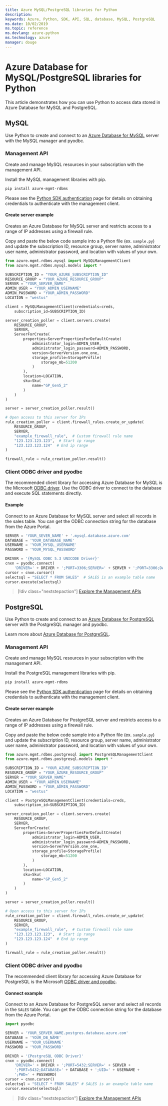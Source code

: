 ```yaml
---
title: Azure MySQL/PostgreSQL libraries for Python
description: 
keywords: Azure, Python, SDK, API, SQL, database, MySQL, PostgreSQL
ms.date: 10/02/2019
ms.topic: reference
ms.devlang: azure-python
ms.technology: azure
manager: douge
---
```

# Azure Database for MySQL/PostgreSQL libraries for Python

This article demonstrates how you can use Python to access data stored in Azure Database for MySQL and PostgreSQL.

## MySQL

Use Python to create and connect to an [Azure Database for MySQL](/azure/mysql/overview) server with the MySQL manager and pyodbc.

### Management API

Create and manage MySQL resources in your subscription with the management API.

Install the MySQL management libraries with pip.
```bash
pip install azure-mgmt-rdbms
```

Please see the [Python SDK authentication](https://docs.microsoft.com/python/azure/python-sdk-azure-authenticate) page for details on obtaining credentials to authenticate with the management client.

#### Create server example

Creates an Azure Database for MySQL server and restricts access to a range of IP addresses using a firewall rule.

Copy and paste the below code sample into a Python file (ex. `sample.py`) and update the subscription ID, resource group, server name, administrator user name, administrator password, and location with values of your own.

```python
from azure.mgmt.rdbms.mysql import MySQLManagementClient
from azure.mgmt.rdbms.mysql.models import *

SUBSCRIPTION_ID = "YOUR_AZURE_SUBSCRIPTION_ID"
RESOURCE_GROUP = "YOUR_AZURE_RESOURCE_GROUP"
SERVER = "YOUR_SERVER_NAME"
ADMIN_USER = "YOUR_ADMIN_USERNAME"
ADMIN_PASSWORD = "YOUR_ADMIN_PASSWORD"
LOCATION = "westus"

client = MySQLManagementClient(credentials=creds,
    subscription_id=SUBSCRIPTION_ID)

server_creation_poller = client.servers.create(
    RESOURCE_GROUP,
    SERVER,
    ServerForCreate(
        properties=ServerPropertiesForDefaultCreate(
            administrator_login=ADMIN_USER,
            administrator_login_password=ADMIN_PASSWORD,
            version=ServerVersion.one_one,
            storage_profile=StorageProfile(
                storage_mb=51200
            )
        ),
        location=LOCATION,
        sku=Sku(
            name="GP_Gen5_2"
        )
    )
)

server = server_creation_poller.result()

# Open access to this server for IPs
rule_creation_poller = client.firewall_rules.create_or_update(
    RESOURCE_GROUP,
    SERVER,
    "example_firewall_rule",  # Custom firewall rule name
    "123.123.123.123",  # Start ip range
    "123.123.123.124"  # End ip range
)

firewall_rule = rule_creation_poller.result()
```

### Client ODBC driver and pyodbc

The recommended client library for accessing Azure Database for MySQL is the Microsoft [ODBC driver](/azure/sql-database/sql-database-connect-query-python#prerequisites). Use the ODBC driver to connect to the database and execute SQL statements directly.

#### Example

Connect to an Azure Database for MySQL server and select all records in the sales table. You can get the ODBC connection string for the database from the Azure Portal.

```python
SERVER = 'YOUR_SEVER_NAME' + '.mysql.database.azure.com'
DATABASE = 'YOUR_DATABASE_NAME'
USERNAME = 'YOUR_MYSQL_USERNAME'
PASSWORD = 'YOUR_MYSQL_PASSWORD'

DRIVER = '{MySQL ODBC 5.3 UNICODE Driver}'
cnxn = pyodbc.connect(
    'DRIVER=' + DRIVER + ';PORT=3306;SERVER=' + SERVER + ';PORT=3306;DATABASE=' + DATABASE + ';UID=' + USERNAME + ';PWD=' + PASSWORD)
cursor = cnxn.cursor()
selectsql = "SELECT * FROM SALES"  # SALES is an example table name
cursor.execute(selectsql)
```

> [!div class="nextstepaction"]
> [Explore the Management APIs](/python/api/overview/azure/postgresql/mysql/management)

## PostgreSQL

Use Python to create and connect to an [Azure Database for PostgreSQL](/azure/postgresql/overview) server with the PostgreSQL manager and pyodbc.

Learn more about [Azure Database for PostgreSQL](https://docs.microsoft.com/azure/postgresql/).

### Management API
Create and manage MySQL resources in your subscription with the management API.

Install the PostgreSQL management libraries with pip.
```bash
pip install azure-mgmt-rdbms
```

Please see the [Python SDK authentication](https://docs.microsoft.com/python/azure/python-sdk-azure-authenticate) page for details on obtaining credentials to authenticate with the management client.

#### Create server example

Creates an Azure Database for PostgreSQL server and restricts access to a range of IP addresses using a firewall rule.

Copy and paste the below code sample into a Python file (ex. `sample.py`) and update the subscription ID, resource group, server name, administrator user name, administrator password, and location with values of your own.

```python
from azure.mgmt.rdbms.postgresql import PostgreSQLManagementClient
from azure.mgmt.rdbms.postgresql.models import *

SUBSCRIPTION_ID = "YOUR_AZURE_SUBSCRIPTION_ID"
RESOURCE_GROUP = "YOUR_AZURE_RESOURCE_GROUP"
SERVER = "YOUR_SERVER_NAME"
ADMIN_USER = "YOUR_ADMIN_USERNAME"
ADMIN_PASSWORD = "YOUR_ADMIN_PASSWORD"
LOCATION = "westus"

client = PostgreSQLManagementClient(credentials=creds,
    subscription_id=SUBSCRIPTION_ID)

server_creation_poller = client.servers.create(
    RESOURCE_GROUP,
    SERVER,
    ServerForCreate(
        properties=ServerPropertiesForDefaultCreate(
            administrator_login=ADMIN_USER,
            administrator_login_password=ADMIN_PASSWORD,
            version=ServerVersion.one_one,
            storage_profile=StorageProfile(
                storage_mb=51200
            )
        ),
        location=LOCATION,
        sku=Sku(
            name="GP_Gen5_2"
        )
    )
)

server = server_creation_poller.result()

# Open access to this server for IPs
rule_creation_poller = client.firewall_rules.create_or_update(
    RESOURCE_GROUP,
    SERVER,
    "example_firewall_rule",  # Custom firewall rule name
    "123.123.123.123",  # Start ip range
    "123.123.123.124"  # End ip range
)

firewall_rule = rule_creation_poller.result()
```

### Client ODBC driver and pyodbc
The recommended client library for accessing Azure Database for PostgreSQL is the Microsoft [ODBC driver and pyodbc](https://docs.microsoft.com/azure/sql-database/sql-database-connect-query-python#prerequisites).

#### Connect example

Connect to an Azure Database for PostgreSQL server and select all records in the `SALES` table. You can get the ODBC connection string for the database from the Azure Portal.

```python
import pyodbc

SERVER = 'YOUR_SERVER_NAME.postgres.database.azure.com'
DATABASE = 'YOUR_DB_NAME'
USERNAME = 'YOUR_USERNAME'
PASSWORD = 'YOUR_PASSWORD'

DRIVER = '{PostgreSQL ODBC Driver}'
cnxn = pyodbc.connect(
    'DRIVER=' + DRIVER + ';PORT=5432;SERVER=' + SERVER +
    ';PORT=5432;DATABASE=' + DATABASE + ';UID=' + USERNAME +
    ';PWD=' + PASSWORD)
cursor = cnxn.cursor()
selectsql = "SELECT * FROM SALES" # SALES is an example table name
cursor.execute(selectsql)
```

> [!div class="nextstepaction"]
> [Explore the Management APIs](/python/api/overview/azure/postgresql/mysql/management)

